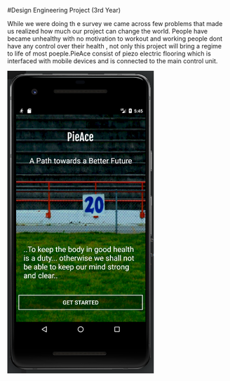 #Design Engineering Project (3rd Year)

While we were doing th e survey we came across few problems that made us realized how much our project can change the world.  People have became unhealthy with no motivation to workout and working people dont have any control over their health , not only this project will bring a regime to life of most poeple.PieAce consist of piezo electric flooring which is interfaced with mobile devices and is connected to the main control unit.

![App image](https://raw.githubusercontent.com/Aizen741/PieAce/master/App/images/Screenshot%20from%202019-12-13%2005-45-24.png)


